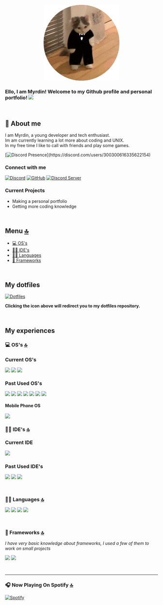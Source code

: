 <p align="center">
<img src="image.png" alt="avatar" width="250" height="auto"/>
</p>


### Ello, I am Myrdin! Welcome to my Github profile and personal portfolio! <img src="https://raw.githubusercontent.com/Asmit2952/Asmit2952/master/src/wave.gif?token=ATQS65XWY4MME7NJYAZ4LCTBN34AU" width="25px">

<br />

## 📱 About me

I am Myrdin, a young developer and tech enthusiast.\
Im am currently learning a lot more about coding and UNIX.\
In my free time I like to call with friends and play some games.

[![Discord Presence](https://lanyard.cnrad.dev/api/300300616335622154?idleMessage=Most%20likely%20doing%20something%20else...)](https://discord.com/users/300300616335622154)


### Connect with me
[![Discord](https://img.shields.io/badge/Discord-7289DA?style=for-the-badge&logo=discord&logoColor=white)](https://discord.com/users/300300616335622154)
[![GitHub](https://img.shields.io/badge/Github-100000?style=for-the-badge&logo=github&logoColor=white)](https://github.com/Myrdincx)
[![Discord Server](https://img.shields.io/badge/Server-7289DA?style=for-the-badge&logo=discord&logoColor=white)](https://discord.gg/KVru2J7y57)

### Current Projects

- Making a personal portfolio
- Getting more coding knowledge


<br />

## Menu [🔝](#ello-i-am-myrdin-welcome-to-my-github-profile-and-personal-portfolio-)

- [💻 OS's](#-oss-)
- [👩‍💻 IDE's](#-ides-)
- [👩‍💻 Languages](#-languages-)
- [🚀 Frameworks](#-frameworks-)

<br />

## My dotfiles

[![Dotfiles](https://img.shields.io/badge/Dotfiles-ff781f?style=for-the-badge&logo=Files&logoColor=white)](https://github.com/Myrdincx/dotfiles)

**Clicking the icon above will redirect you to my dotfiles repository.**

<br />

## My experiences 

### 💻 OS's [🔝](#-about-me)


### Current OS's

<img src="https://img.shields.io/badge/Windows-0078D6?style=for-the-badge&logo=windows&logoColor=white" /> <img src="https://img.shields.io/badge/Debian-A81D33?style=for-the-badge&logo=debian&logoColor=white" /> <img src="https://img.shields.io/badge/Arch_Linux-1793D1?style=for-the-badge&logo=arch-linux&logoColor=white" /> 

### Past Used OS's

<img src="https://img.shields.io/badge/manjaro-35BF5C?style=for-the-badge&logo=manjaro&logoColor=white" /> <img src="https://img.shields.io/badge/Ubuntu-E95420?style=for-the-badge&logo=ubuntu&logoColor=white" /> <img src="https://img.shields.io/badge/Kali_Linux-557C94?style=for-the-badge&logo=kali-linux&logoColor=white" /> <img src="https://img.shields.io/badge/Linux_Mint-87CF3E?style=for-the-badge&logo=linux-mint&logoColor=white" /> <img src="https://img.shields.io/badge/Deepin-007CFF?style=for-the-badge&logo=deepin&logoColor=white" /> <img src="https://img.shields.io/badge/Artix_Linux-10A0CC?style=for-the-badge&logo=artix-linux&logoColor=white" /> <img src="https://img.shields.io/badge/Pop!_OS-48B9C7?style=for-the-badge&logo=Pop!_OS&logoColor=white" /> 

#### Mobile Phone OS
<img src="https://img.shields.io/badge/Android-3DDC84?style=for-the-badge&logo=android&logoColor=white" /> 

<br />

### 👩‍💻 IDE's [🔝](#-about-me)

### Current IDE

<img src="https://img.shields.io/badge/Visual_Studio_Code-0078D4?style=for-the-badge&logo=visual%20studio%20code&logoColor=white" /> 

### Past Used IDE's

<img src="https://img.shields.io/badge/Atom-66595C?style=for-the-badge&logo=Atom&logoColor=white" /> <img src="https://img.shields.io/badge/sublime_text-%23575757.svg?&style=for-the-badge&logo=sublime-text&logoColor=important" /> <img src="https://img.shields.io/badge/Notepad++-90E59A.svg?style=for-the-badge&logo=notepad%2B%2B&logoColor=black" /> 

<br />


### 👩‍💻 Languages [🔝](#-about-me)


<img src="https://img.shields.io/badge/HTML5-E34F26?style=for-the-badge&logo=html5&logoColor=white" /> <img src="https://img.shields.io/badge/CSS3-1572B6?style=for-the-badge&logo=css3&logoColor=white" /> <img src="https://img.shields.io/badge/JavaScript-323330?style=for-the-badge&logo=javascript&logoColor=F7DF1E" /> <img src="https://img.shields.io/badge/Lua-2C2D72?style=for-the-badge&logo=lua&logoColor=white" /> 

<br />

### 🚀 Frameworks [🔝](#-about-me)
*I have very basic knowledge about frameworks, I used a few of them to work on small projects*

<img src="https://img.shields.io/badge/Node.js-339933?style=for-the-badge&logo=nodedotjs&logoColor=white" /> <img src="https://img.shields.io/badge/Docker-2CA5E0?style=for-the-badge&logo=docker&logoColor=white" /> 

<br />

---

### 🎧 Now Playing On Spotify [🔝](#-about-me) 

[![Spotify](https://spotify-github-profile.vercel.app/api/view?uid=i1yly8kh8edp57h78r4flk797&cover_image=true&theme=novatorem&bar_color=ff6347&bar_color_cover=false)](https://open.spotify.com/user/i1yly8kh8edp57h78r4flk797)

